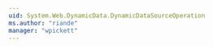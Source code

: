 ```yaml
---
uid: System.Web.DynamicData.DynamicDataSourceOperation
ms.author: "riande"
manager: "wpickett"
---
```

